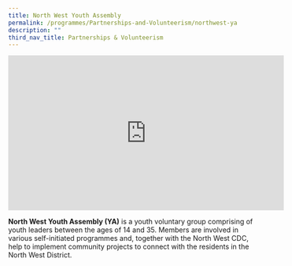 ```yaml
---
title: North West Youth Assembly
permalink: /programmes/Partnerships-and-Volunteerism/northwest-ya
description: ""
third_nav_title: Partnerships & Volunteerism
---
```

<iframe width="560" height="315" src="https://www.youtube.com/embed/otg6oo0Hkdk" title="YouTube video player" frameborder="0" allow="accelerometer; autoplay; clipboard-write; encrypted-media; gyroscope; picture-in-picture" allowfullscreen></iframe>

**North West Youth Assembly (YA)** is a youth voluntary group comprising of youth leaders between the ages of 14 and 35. Members are involved in various self-initiated programmes and, together with the North West CDC, help to implement community projects to connect with the residents in the North West District.